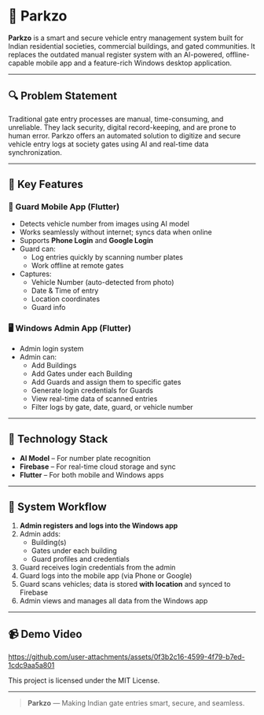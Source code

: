 # 🚗 Parkzo

**Parkzo** is a smart and secure vehicle entry management system built for Indian residential societies, commercial buildings, and gated communities. It replaces the outdated manual register system with an AI-powered, offline-capable mobile app and a feature-rich Windows desktop application.

---

## 🔍 Problem Statement

Traditional gate entry processes are manual, time-consuming, and unreliable. They lack security, digital record-keeping, and are prone to human error. Parkzo offers an automated solution to digitize and secure vehicle entry logs at society gates using AI and real-time data synchronization.

---

## 🌟 Key Features

### 📱 Guard Mobile App (Flutter)
- Detects vehicle number from images using AI model
- Works seamlessly without internet; syncs data when online
- Supports **Phone Login** and **Google Login**
- Guard can:
  - Log entries quickly by scanning number plates
  - Work offline at remote gates
- Captures:
  - Vehicle Number (auto-detected from photo)
  - Date & Time of entry
  - Location coordinates
  - Guard info

### 🖥️ Windows Admin App (Flutter)
- Admin login system
- Admin can:
  - Add Buildings
  - Add Gates under each Building
  - Add Guards and assign them to specific gates
  - Generate login credentials for Guards
  - View real-time data of scanned entries
  - Filter logs by gate, date, guard, or vehicle number

---

## 🧠 Technology Stack

- **AI Model** – For number plate recognition 
- **Firebase** – For real-time cloud storage and sync
- **Flutter** – For both mobile and Windows apps

---

## 🧩 System Workflow

1. **Admin registers and logs into the Windows app**
2. Admin adds:
   - Building(s)
   - Gates under each building
   - Guard profiles and credentials
3. Guard receives login credentials from the admin
4. Guard logs into the mobile app (via Phone or Google)
5. Guard scans vehicles; data is stored **with location** and synced to Firebase
6. Admin views and manages all data from the Windows app

---

## 📹 Demo Video




https://github.com/user-attachments/assets/0f3b2c16-4599-4f79-b7ed-1cdc9aa5a801




This project is licensed under the MIT License.

---

> **Parkzo** — Making Indian gate entries smart, secure, and seamless.
